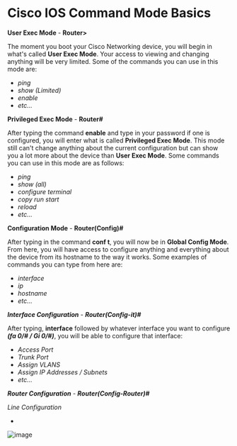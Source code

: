 # Cisco IOS Command Mode Basics

**User Exec Mode** - **Router>**

The moment you boot your Cisco Networking device, you will begin in what's called **User Exec Mode**. Your access to viewing and changing anything will be very limited. Some of the commands you can use in this mode are: 
 - *ping*
 - *show (Limited)*
 - *enable*
 - *etc...* 
 
 **Privileged Exec Mode** - **Router#**
 
After typing the command **enable** and type in your password if one is configured, you will enter what is called **Privileged Exec Mode**. This mode still can't change anything about the current configuration but can show you a lot more about the device than **User Exec Mode**. Some commands you can use in this mode are as follows:
  - *ping*
  - *show (all)*
  - *configure terminal*
  - *copy run start*
  - *reload*
  - *etc...*

**Configuration Mode** - **Router(Config)#**

After typing in the command **conf t**, you will now be in **Global Config Mode**. From here, you will have access to configure anything and everything about the device from its hostname to the way it works. Some examples of commands you can type from here are: 
 - *interface*
 - *ip*
 - *hostname*
 - *etc...*

***Interface Configuration*** - ***Router(Config-it)#***

After typing, **interface** followed by whatever interface you want to configure ***(fa 0/# / Gi 0/#)***, you will be able to configure that interface: 
 - *Access Port*
 - *Trunk Port*
 - *Assign VLANS*
 - *Assign IP Addresses / Subnets*
 - *etc...*
 
***Router Configuration*** - ***Router(Config-Router)#***

*Line Configuration*

*
 ![image](https://user-images.githubusercontent.com/83109592/130335827-ce3c1108-3758-47d5-8f4c-9d62551cf738.png)

